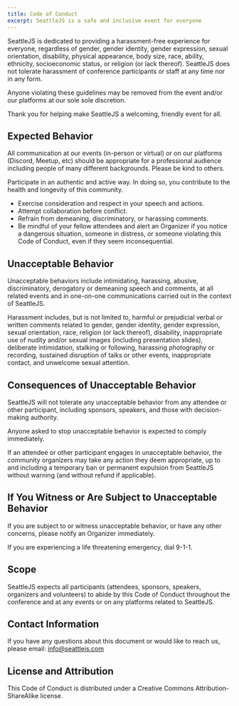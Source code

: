 ```yaml
---
title: Code of Conduct
excerpt: SeattleJS is a safe and inclusive event for everyone
---
```


SeattleJS is dedicated to providing a harassment-free experience for everyone, regardless of gender, gender identity, gender expression, sexual orientation, disability, physical appearance, body size, race, ability, ethnicity, socioeconomic status, or religion (or lack thereof). SeattleJS does not tolerate harassment of conference participants or staff at any time nor in any form.

Anyone violating these guidelines may be removed from the event and/or our platforms at our sole sole discretion.

Thank you for helping make SeattleJS a welcoming, friendly event for all.

## Expected Behavior

All communication at our events (in-person or virtual) or on our platforms (Discord, Meetup, etc) should be appropriate for a professional audience including people of many different backgrounds. Please be kind to others.

Participate in an authentic and active way. In doing so, you contribute to the health and longevity of this community.

- Exercise consideration and respect in your speech and actions.
- Attempt collaboration before conflict.
- Refrain from demeaning, discriminatory, or harassing comments.
- Be mindful of your fellow attendees and alert an Organizer if you notice a dangerous situation, someone in distress, or someone violating this Code of Conduct, even if they seem inconsequential.

## Unacceptable Behavior

Unacceptable behaviors include intimidating, harassing, abusive, discriminatory, derogatory or demeaning speech and comments, at all related events and in one-on-one communications carried out in the context of SeattleJS.

Harassment includes, but is not limited to, harmful or prejudicial verbal or written comments related to gender, gender identity, gender expression, sexual orientation, race, religion (or lack thereof), disability, inappropriate use of nudity and/or sexual images (including presentation slides), deliberate intimidation, stalking or following, harassing photography or recording, sustained disruption of talks or other events, inappropriate contact, and unwelcome sexual attention.

## Consequences of Unacceptable Behavior

SeattleJS will not tolerate any unacceptable behavior from any attendee or other participant, including sponsors, speakers, and those with decision-making authority.

Anyone asked to stop unacceptable behavior is expected to comply immediately.

If an attendee or other participant engages in unacceptable behavior, the community organizers may take any action they deem appropriate, up to and including a temporary ban or permanent expulsion from SeattleJS without warning (and without refund if applicable).

## If You Witness or Are Subject to Unacceptable Behavior

If you are subject to or witness unacceptable behavior, or have any other concerns, please notify an Organizer immediately.

If you are experiencing a life threatening emergency, dial 9-1-1.

## Scope

SeattleJS expects all participants (attendees, sponsors, speakers, organizers and volunteers) to abide by this Code of Conduct throughout the conference and at any events or on any platforms related to SeattleJS.

## Contact Information

If you have any questions about this document or would like to reach us, please email: info@seattlejs.com

## License and Attribution

This Code of Conduct is distributed under a Creative Commons Attribution-ShareAlike license.
